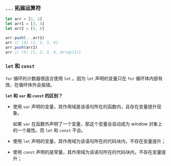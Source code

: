 ### `...` 拓展运算符

```javascript
let arr = [1, 2]
let arr1 = [3, 4]
let arr2 = [5, 6]

arr.push(...arr1)
arr // (4) [1, 2, 3, 4]
arr.push(arr2)
arr // (5) [1, 2, 3, 4, Array(2)]
```

### `let` 和 `const`

`for` 循环的计数器很适合使用 `let` 。因为 `let` 声明的变量只在 `for` 循环体内部有效，在循环体外会报错。

**`let` 和 `var` 和 `const` 的区别？**

+ 使用 `var` 声明的变量，其作用域是该语句所在的函数内，且存在变量提升现象。

  如果 `var` 在函数外声明了一个变量，那这个变量会自动成为 window 对象上的一个属性。而 `let` 和 `const` 不会。

+ 使用 `let` 声明的变量，其作用域为该语句所在的代码块内，不存在变量提升；

+ 使用 `const` 声明的是常量，其作用域为该语句所在的代码块内，不存在变量提升；

